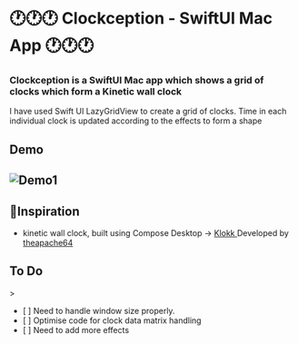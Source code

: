 <h1> 🕐🕐🕐 Clockception - SwiftUI Mac App 🕐🕐🕐</h1>

<h3>Clockception is a SwiftUI Mac app which shows a grid of clocks which form a Kinetic wall clock</h3>

<p>
I have used Swift UI LazyGridView  to create a grid of clocks. Time in each individual clock is updated according to the effects to form a shape
</p>

<h2>Demo<h2>

![Demo1](https://github.com/alokode/Clockception/blob/main/demo_gif.gif?raw=true)

<h2>🌟Inspiration</h2>
<ul>
  <li> kinetic wall clock, built using Compose Desktop -> <a href="https://github.com/theapache64/klokk">Klokk </a>
  Developed by <a href="https://github.com/theapache64/klokk">theapache64<a> </a>
</ul>

<h2>To Do</h2>>
<ul>
<li>[ ] Need to handle window size properly.
<li>[ ] Optimise code for clock data matrix handling
<li>[ ] Need to add more effects
</ul>
